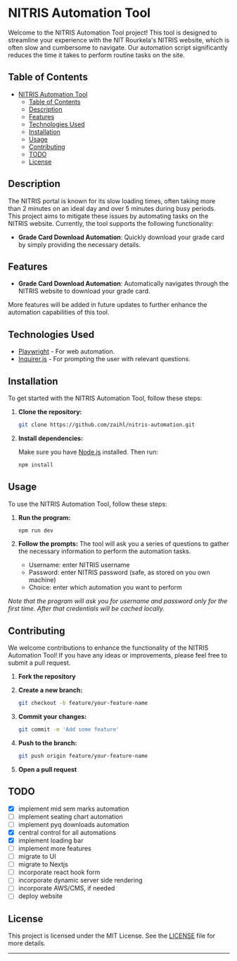 # NITRIS Automation Tool

Welcome to the NITRIS Automation Tool project! This tool is designed to streamline your experience with the NIT Rourkela's NITRIS website, which is often slow and cumbersome to navigate. Our automation script significantly reduces the time it takes to perform routine tasks on the site.

## Table of Contents

- [NITRIS Automation Tool](#nitris-automation-tool)
  - [Table of Contents](#table-of-contents)
  - [Description](#description)
  - [Features](#features)
  - [Technologies Used](#technologies-used)
  - [Installation](#installation)
  - [Usage](#usage)
  - [Contributing](#contributing)
  - [TODO](#todo)
  - [License](#license)

## Description

The NITRIS portal is known for its slow loading times, often taking more than 2 minutes on an ideal day and over 5 minutes during busy periods. This project aims to mitigate these issues by automating tasks on the NITRIS website. Currently, the tool supports the following functionality: 

- **Grade Card Download Automation**: Quickly download your grade card by simply providing the necessary details.

## Features

- **Grade Card Download Automation**: Automatically navigates through the NITRIS website to download your grade card.

More features will be added in future updates to further enhance the automation capabilities of this tool.

## Technologies Used

- [Playwright](https://playwright.dev/) - For web automation.
- [Inquirer.js](https://www.npmjs.com/package/inquirer) - For prompting the user with relevant questions.

## Installation

To get started with the NITRIS Automation Tool, follow these steps:

1. **Clone the repository:**

   ```bash
   git clone https://github.com/zaihl/nitris-automation.git
   ```

2. **Install dependencies:**

   Make sure you have [Node.js](https://nodejs.org/) installed. Then run:

   ```bash
   npm install
   ```

## Usage

To use the NITRIS Automation Tool, follow these steps:

1. **Run the program:**

   ```bash
   npm run dev
   ```

2. **Follow the prompts:** The tool will ask you a series of questions to gather the necessary information to perform the automation tasks.
   - Username: enter NITRIS username
   - Password: enter NITRIS password (safe, as stored on you own machine)
   - Choice: enter which automation you want to perform
  
*Note that the program will ask you for username and password only for the first time. After that credentials will be cached locally.*


## Contributing

We welcome contributions to enhance the functionality of the NITRIS Automation Tool! If you have any ideas or improvements, please feel free to submit a pull request.

1. **Fork the repository**
2. **Create a new branch:**

   ```bash
   git checkout -b feature/your-feature-name
   ```

3. **Commit your changes:**

   ```bash
   git commit -m 'Add some feature'
   ```

4. **Push to the branch:**

   ```bash
   git push origin feature/your-feature-name
   ```

5. **Open a pull request**

## TODO

- [x] implement mid sem marks automation
- [ ] implement seating chart automation
- [ ] implement pyq downloads automation
- [x] central control for all automations
- [x] implement loading bar
- [ ] implement more features
- [ ] migrate to UI
- [ ] migrate to Nextjs
- [ ] incorporate react hook form
- [ ] incorporate dynamic server side rendering
- [ ] incorporate AWS/CMS, if needed
- [ ] deploy website

## License

This project is licensed under the MIT License. See the [LICENSE](LICENSE) file for more details.

---
